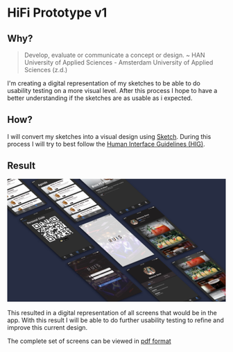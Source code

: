 # HiFi Prototype v1
## Why?
> Develop, evaluate or communicate a concept or design.  ~ HAN University of Applied Sciences - Amsterdam University of Applied Sciences (z.d.)

I'm creating a digital representation of my sketches to be able to do usability testing on a more visual level. After this process I hope to have a better understanding if the sketches are as usable as i expected.

## How?
I will convert my sketches into a visual design using [Sketch](https://www.sketchapp.com). During this process I will try to best follow the [Human Interface Guidelines (HIG)](https://developer.apple.com/design/human-interface-guidelines/ios/overview/themes/).

## Result
![HiFi screens v1](../assets/images/hifi-v1-banner.jpg)

This resulted in a digital representation of all screens that would be in the app. With this result I will be able to do further usability testing to refine and improve this current design.

The complete set of screens can be viewed in [pdf format](../assets/downloads/hifi-v1.pdf)

